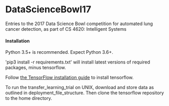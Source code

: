# DataScienceBowl17
Entries to the 2017 Data Science Bowl competition for automated lung cancer detection, as part of CS 4620: Intelligent Systems

#### Installation
Python 3.5+ is recommended.  Expect Python 3.6+.

'pip3 install -r requirements.txt' will install latest versions of required packages, minus tensorflow.

Follow [the TensorFlow installation guide](https://www.tensorflow.org/get_started/os_setup) to install tensorflow.

To run the transfer_learning_trial on UNIX, download and store data as outlined in deployment_file_structure.
Then clone the tensorflow repository to the home directory.